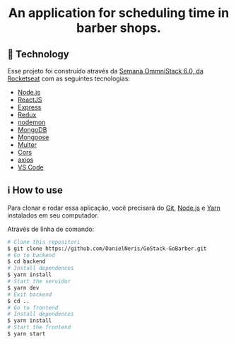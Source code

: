 <h1 align="center">
    An application for scheduling time in barber shops. <br />
</h1>

<h4 align="center"></h4>

## :rocket: Technology

Esse projeto foi construído através da [Semana OmmniStack 6.0, da Rocketseat](https://rocketseat.com.br) com as seguintes tecnologias:
-  [Node.js](https://nodejs.org/en/)
-  [ReactJS](https://reactjs.org/)
-  [Express](https://expressjs.com/)
-  [Redux](https://redux.js.org/)
-  [nodemon](https://github.com/remy/nodemon)
-  [MongoDB](https://mongodb.com)
-  [Mongoose](https://mongoosejs.com/)
-  [Multer](https://github.com/expressjs/multer)
-  [Cors](https://github.com/expressjs/cors)
-  [axios](https://github.com/axios/axios)
-  [VS Code][vc]

## :information_source: How to use

Para clonar e rodar essa aplicação, você precisará do [Git](https://git-scm.com), [Node.js][nodejs] e [Yarn][yarn] instalados em seu computador.

Através de linha de comando:

```bash
# Clone this repositori
$ git clone https://github.com/DanielNeris/GoStack-GoBarber.git
# Go to backend
$ cd backend
# Install dependences
$ yarn install
# Start the servidor
$ yarn dev
# Exit backend
$ cd ..
# Go to frontend
# Install dependences
$ yarn install
# Start the frontend
$ yarn start
```

[nodejs]: https://nodejs.org/
[yarn]: https://yarnpkg.com/
[vc]: https://code.visualstudio.com/
